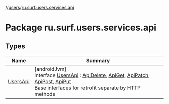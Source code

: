 //[users](../../index.md)/[ru.surf.users.services.api](index.md)

# Package ru.surf.users.services.api

## Types

| Name | Summary |
|---|---|
| [UsersApi](-users-api/index.md) | [androidJvm]<br>interface [UsersApi](-users-api/index.md) : [ApiDelete](../../../../modules/core/core/ru.surf.core.services.api.impl/-api-delete/index.md), [ApiGet](../ru.surf.users.services.api.impl/-api-get/index.md), [ApiPatch](../ru.surf.users.services.api.impl/-api-patch/index.md), [ApiPost](../ru.surf.users.services.api.impl/-api-post/index.md), [ApiPut](../ru.surf.users.services.api.impl/-api-put/index.md)<br>Base interfaces for retrofit separate by HTTP methods |
